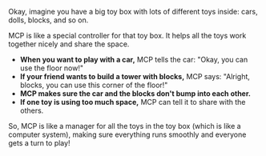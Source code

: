 Okay, imagine you have a big toy box with lots of different toys inside: cars, dolls, blocks, and so on.

MCP is like a special controller for that toy box. It helps all the toys work together nicely and share the space.

*   **When you want to play with a car,** MCP tells the car: "Okay, you can use the floor now!"
*   **If your friend wants to build a tower with blocks,** MCP says: "Alright, blocks, you can use this corner of the floor!"
*   **MCP makes sure the car and the blocks don't bump into each other.**
*   **If one toy is using too much space,** MCP can tell it to share with the others.

So, MCP is like a manager for all the toys in the toy box (which is like a computer system), making sure everything runs smoothly and everyone gets a turn to play!
